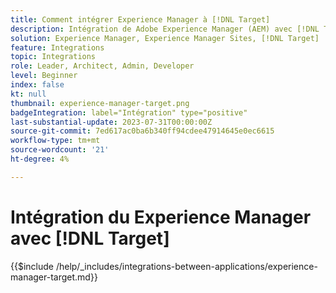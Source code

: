 ```yaml
---
title: Comment intégrer Experience Manager à [!DNL Target]
description: Intégration de Adobe Experience Manager (AEM) avec [!DNL Target] pour offrir des expériences personnalisées.
solution: Experience Manager, Experience Manager Sites, [!DNL Target]
feature: Integrations
topic: Integrations
role: Leader, Architect, Admin, Developer
level: Beginner
index: false
kt: null
thumbnail: experience-manager-target.png
badgeIntegration: label="Intégration" type="positive"
last-substantial-update: 2023-07-31T00:00:00Z
source-git-commit: 7ed617ac0ba6b340ff94cdee47914645e0ec6615
workflow-type: tm+mt
source-wordcount: '21'
ht-degree: 4%

---
```



# Intégration du Experience Manager avec [!DNL Target]

{{$include /help/_includes/integrations-between-applications/experience-manager-target.md}}
